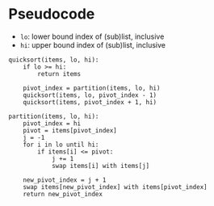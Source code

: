 # Pseudocode

- `lo`: lower bound index of (sub)list, inclusive
- `hi`: upper bound index of (sub)list, inclusive
```
quicksort(items, lo, hi):
	if lo >= hi:
		return items

	pivot_index = partition(items, lo, hi)
	quicksort(items, lo, pivot_index - 1)
	quicksort(items, pivot_index + 1, hi)
```
```
partition(items, lo, hi):
	pivot_index = hi
	pivot = items[pivot_index]
	j = -1
	for i in lo until hi:
		if items[i] <= pivot:
			j += 1
			swap items[i] with items[j]

	new_pivot_index = j + 1
	swap items[new_pivot_index] with items[pivot_index]
	return new_pivot_index
```
